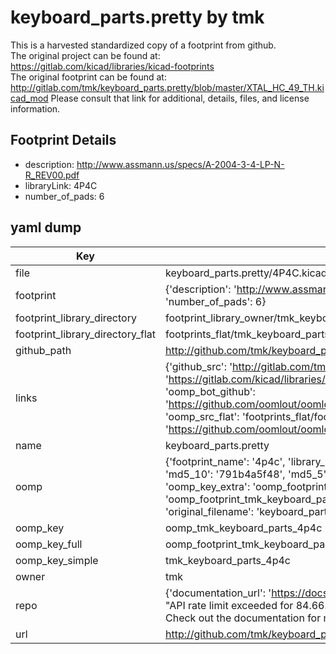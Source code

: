 # keyboard_parts.pretty by tmk  
This is a harvested standardized copy of a footprint from github.  
The original project can be found at:  
https://gitlab.com/kicad/libraries/kicad-footprints  
The original footprint can be found at:
http://gitlab.com/tmk/keyboard_parts.pretty/blob/master/XTAL_HC_49_TH.kicad_mod
Please consult that link for additional, details, files, and license information.  
## Footprint Details
* description: http://www.assmann.us/specs/A-2004-3-4-LP-N-R_REV00.pdf  
* libraryLink: 4P4C  
* number_of_pads: 6  
## yaml dump  
| Key | Value |  
| --- | --- |  
| file | keyboard_parts.pretty/4P4C.kicad_mod |  
| footprint | {'description': 'http://www.assmann.us/specs/A-2004-3-4-LP-N-R_REV00.pdf', 'libraryLink': '4P4C', 'number_of_pads': 6} |  
| footprint_library_directory | footprint_library_owner/tmk_keyboard_parts.pretty |  
| footprint_library_directory_flat | footprints_flat/tmk_keyboard_parts_4p4c/working |  
| github_path | http://github.com/tmk/keyboard_parts.pretty/blob/master/4P4C.kicad_mod |  
| links | {'github_src': 'http://gitlab.com/tmk/keyboard_parts.pretty/blob/master/XTAL_HC_49_TH.kicad_mod', 'github_src_repo': 'https://gitlab.com/kicad/libraries/kicad-footprints', 'oomp_bot': 'footprints/tmk_keyboard_parts_4p4c/working', 'oomp_bot_github': 'https://github.com/oomlout/oomlout_oomp_footprint_bot/tree/main/footprints/tmk_keyboard_parts_4p4c/working', 'oomp_src_flat': 'footprints_flat/footprints_flat/tmk_keyboard_parts_4p4c/working', 'oomp_src_flat_github': 'https://github.com/oomlout/oomlout_oomp_footprint_src/tree/main/footprints_flat/tmk_keyboard_parts_4p4c/working'} |  
| name | keyboard_parts.pretty |  
| oomp | {'footprint_name': '4p4c', 'library_name': 'keyboard_parts', 'md5': '791b4a5f4875f302007d0772e47f0c7b', 'md5_10': '791b4a5f48', 'md5_5': '791b4', 'md5_6': '791b4a', 'oomp_key': 'oomp_tmk_keyboard_parts_4p4c', 'oomp_key_extra': 'oomp_footprint_tmk_keyboard_parts_4p4c', 'oomp_key_full': 'oomp_footprint_tmk_keyboard_parts_4p4c_791b4a', 'oomp_key_simple': 'tmk_keyboard_parts_4p4c', 'original_filename': 'keyboard_parts.pretty/4P4C.kicad_mod', 'owner_name': 'tmk'} |  
| oomp_key | oomp_tmk_keyboard_parts_4p4c |  
| oomp_key_full | oomp_footprint_tmk_keyboard_parts_4p4c |  
| oomp_key_simple | tmk_keyboard_parts_4p4c |  
| owner | tmk |  
| repo | {'documentation_url': 'https://docs.github.com/rest/overview/resources-in-the-rest-api#rate-limiting', 'message': "API rate limit exceeded for 84.66.173.59. (But here's the good news: Authenticated requests get a higher rate limit. Check out the documentation for more details.)"} |  
| url | http://github.com/tmk/keyboard_parts.pretty |  


